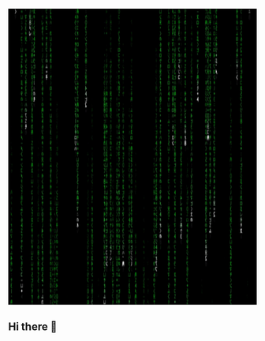 <!--![](https://github.com/Beltran89/Beltran89/blob/main/image_Matrix.gif)-->
<p align="center">
  <img width="600" height="600" src="https://github.com/Beltran89/Beltran89/blob/main/image_Matrix.gif" >
</p>

## Hi there 👋

<!--
**Beltran89/Beltran89** is a ✨ _special_ ✨ repository because its `README.md` (this file) appears on your GitHub profile.

Here are some ideas to get you started:

- 🔭 I’m currently working on ...
- 🌱 I’m currently learning ...
- 👯 I’m looking to collaborate on ...
- 🤔 I’m looking for help with ...
- 💬 Ask me about ...
- 📫 How to reach me: ...
- 😄 Pronouns: ...
- ⚡ Fun fact: ...
-->
